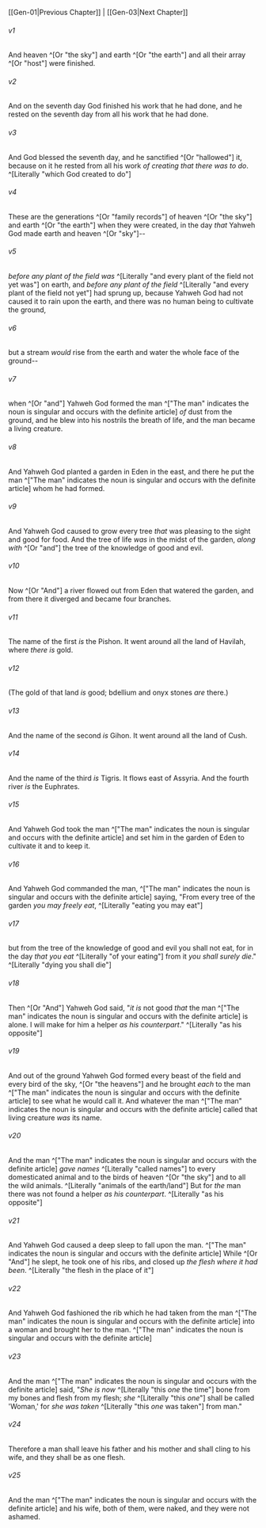 ﻿---
aliases:
  - Genesis 2
---

[[Gen-01|Previous Chapter]] | [[Gen-03|Next Chapter]]

###### v1
And heaven ^[Or "the sky"] and earth ^[Or "the earth"] and all their array ^[Or "host"] were finished.

###### v2
And on the seventh day God finished his work that he had done, and he rested on the seventh day from all his work that he had done.

###### v3
And God blessed the seventh day, and he sanctified ^[Or "hallowed"] it, because on it he rested from all his work _of creating that _there was_ to do_. ^[Literally "which God created to do"]

###### v4
These are the generations ^[Or "family records"] of heaven ^[Or "the sky"] and earth ^[Or "the earth"] when they were created, in the day _that_ Yahweh God made earth and heaven ^[Or "sky"]--

###### v5
_before any plant of the field was_ ^[Literally "and every plant of the field not yet was"] on earth, and _before_ _any plant of the field_ ^[Literally "and every plant of the field not yet"] had sprung up, because Yahweh God had not caused it to rain upon the earth, and there was no human being to cultivate the ground,

###### v6
but a stream _would_ rise from the earth and water the whole face of the ground--

###### v7
when ^[Or "and"] Yahweh God formed the man ^["The man" indicates the noun is singular and occurs with the definite article] _of_ dust from the ground, and he blew into his nostrils the breath of life, and the man became a living creature.

###### v8
And Yahweh God planted a garden in Eden in the east, and there he put the man ^["The man" indicates the noun is singular and occurs with the definite article] whom he had formed.

###### v9
And Yahweh God caused to grow every tree _that_ was pleasing to the sight and good for food. And the tree of life _was_ in the midst of the garden, _along with_ ^[Or "and"] the tree of the knowledge of good and evil.

###### v10
Now ^[Or "And"] a river flowed out from Eden that watered the garden, and from there it diverged and became four branches.

###### v11
The name of the first _is_ the Pishon. It went around all the land of Havilah, where _there is_ gold.

###### v12
(The gold of that land _is_ good; bdellium and onyx stones _are_ there.)

###### v13
And the name of the second _is_ Gihon. It went around all the land of Cush.

###### v14
And the name of the third _is_ Tigris. It flows east of Assyria. And the fourth river _is_ the Euphrates.

###### v15
And Yahweh God took the man ^["The man" indicates the noun is singular and occurs with the definite article] and set him in the garden of Eden to cultivate it and to keep it.

###### v16
And Yahweh God commanded the man, ^["The man" indicates the noun is singular and occurs with the definite article] saying, "From every tree of the garden _you may freely eat_, ^[Literally "eating you may eat"]

###### v17
but from the tree of the knowledge of good and evil you shall not eat, for in the day _that you eat_ ^[Literally "of your eating"] from it _you shall surely die_." ^[Literally "dying you shall die"]

###### v18
Then ^[Or "And"] Yahweh God said, "_it is_ not good _that_ the man ^["The man" indicates the noun is singular and occurs with the definite article] is alone. I will make for him a helper _as his counterpart_." ^[Literally "as his opposite"]

###### v19
And out of the ground Yahweh God formed every beast of the field and every bird of the sky, ^[Or "the heavens"] and he brought _each_ to the man ^["The man" indicates the noun is singular and occurs with the definite article] to see what he would call it. And whatever the man ^["The man" indicates the noun is singular and occurs with the definite article] called that living creature _was_ its name.

###### v20
And the man ^["The man" indicates the noun is singular and occurs with the definite article] _gave names_ ^[Literally "called names"] to every domesticated animal and to the birds of heaven ^[Or "the sky"] and to all the wild animals. ^[Literally "animals of the earth/land"] But for _the_ man there was not found a helper _as his counterpart_. ^[Literally "as his opposite"]

###### v21
And Yahweh God caused a deep sleep to fall upon the man. ^["The man" indicates the noun is singular and occurs with the definite article] While ^[Or "And"] he slept, he took one of his ribs, and closed up _the flesh where it had been_. ^[Literally "the flesh in the place of it"]

###### v22
And Yahweh God fashioned the rib which he had taken from the man ^["The man" indicates the noun is singular and occurs with the definite article] into a woman and brought her to the man. ^["The man" indicates the noun is singular and occurs with the definite article]

###### v23
And the man ^["The man" indicates the noun is singular and occurs with the definite article] said,
"_She is now_ ^[Literally "this _one_ the time"] bone from my bones
and flesh from my flesh;
_she_ ^[Literally "this _one_"] shall be called 'Woman,'
for _she was taken_ ^[Literally "this _one_ was taken"] from man."

###### v24
Therefore a man shall leave his father and his mother and shall cling to his wife, and they shall be as one flesh.

###### v25
And the man ^["The man" indicates the noun is singular and occurs with the definite article] and his wife, both of them, were naked, and they were not ashamed.